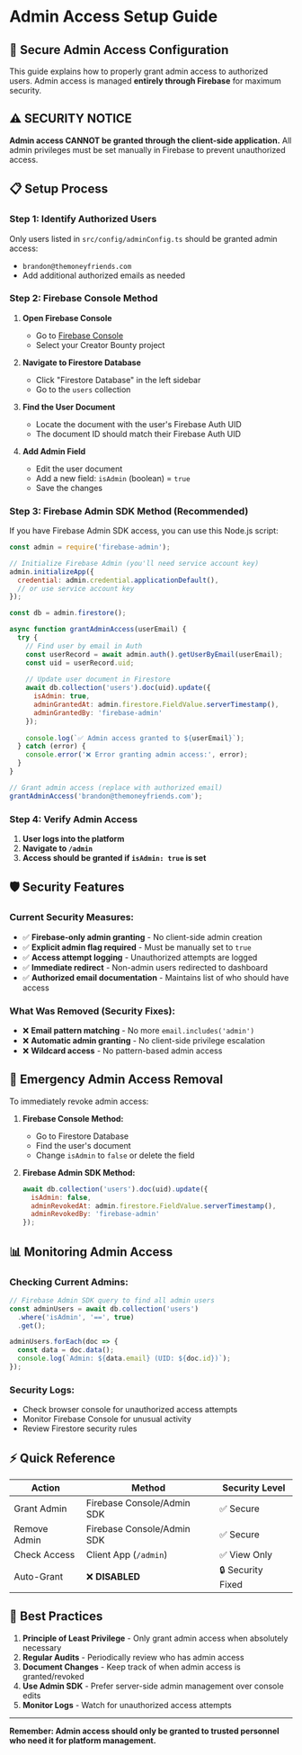 # Admin Access Setup Guide

## 🔐 Secure Admin Access Configuration

This guide explains how to properly grant admin access to authorized users. Admin access is managed **entirely through Firebase** for maximum security.

## ⚠️ SECURITY NOTICE

**Admin access CANNOT be granted through the client-side application.** All admin privileges must be set manually in Firebase to prevent unauthorized access.

## 📋 Setup Process

### Step 1: Identify Authorized Users

Only users listed in `src/config/adminConfig.ts` should be granted admin access:
- `brandon@themoneyfriends.com`
- Add additional authorized emails as needed

### Step 2: Firebase Console Method

1. **Open Firebase Console**
   - Go to [Firebase Console](https://console.firebase.google.com/)
   - Select your Creator Bounty project

2. **Navigate to Firestore Database**
   - Click "Firestore Database" in the left sidebar
   - Go to the `users` collection

3. **Find the User Document**
   - Locate the document with the user's Firebase Auth UID
   - The document ID should match their Firebase Auth UID

4. **Add Admin Field**
   - Edit the user document
   - Add a new field: `isAdmin` (boolean) = `true`
   - Save the changes

### Step 3: Firebase Admin SDK Method (Recommended)

If you have Firebase Admin SDK access, you can use this Node.js script:

```javascript
const admin = require('firebase-admin');

// Initialize Firebase Admin (you'll need service account key)
admin.initializeApp({
  credential: admin.credential.applicationDefault(),
  // or use service account key
});

const db = admin.firestore();

async function grantAdminAccess(userEmail) {
  try {
    // Find user by email in Auth
    const userRecord = await admin.auth().getUserByEmail(userEmail);
    const uid = userRecord.uid;
    
    // Update user document in Firestore
    await db.collection('users').doc(uid).update({
      isAdmin: true,
      adminGrantedAt: admin.firestore.FieldValue.serverTimestamp(),
      adminGrantedBy: 'firebase-admin'
    });
    
    console.log(`✅ Admin access granted to ${userEmail}`);
  } catch (error) {
    console.error('❌ Error granting admin access:', error);
  }
}

// Grant admin access (replace with authorized email)
grantAdminAccess('brandon@themoneyfriends.com');
```

### Step 4: Verify Admin Access

1. **User logs into the platform**
2. **Navigate to `/admin`**
3. **Access should be granted if `isAdmin: true` is set**

## 🛡️ Security Features

### Current Security Measures:
- ✅ **Firebase-only admin granting** - No client-side admin creation
- ✅ **Explicit admin flag required** - Must be manually set to `true`
- ✅ **Access attempt logging** - Unauthorized attempts are logged
- ✅ **Immediate redirect** - Non-admin users redirected to dashboard
- ✅ **Authorized email documentation** - Maintains list of who should have access

### What Was Removed (Security Fixes):
- ❌ **Email pattern matching** - No more `email.includes('admin')`
- ❌ **Automatic admin granting** - No client-side privilege escalation
- ❌ **Wildcard access** - No pattern-based admin access

## 🚨 Emergency Admin Access Removal

To immediately revoke admin access:

1. **Firebase Console Method:**
   - Go to Firestore Database
   - Find the user's document
   - Change `isAdmin` to `false` or delete the field

2. **Firebase Admin SDK Method:**
   ```javascript
   await db.collection('users').doc(uid).update({
     isAdmin: false,
     adminRevokedAt: admin.firestore.FieldValue.serverTimestamp(),
     adminRevokedBy: 'firebase-admin'
   });
   ```

## 📊 Monitoring Admin Access

### Checking Current Admins:
```javascript
// Firebase Admin SDK query to find all admin users
const adminUsers = await db.collection('users')
  .where('isAdmin', '==', true)
  .get();

adminUsers.forEach(doc => {
  const data = doc.data();
  console.log(`Admin: ${data.email} (UID: ${doc.id})`);
});
```

### Security Logs:
- Check browser console for unauthorized access attempts
- Monitor Firebase Console for unusual activity
- Review Firestore security rules

## ⚡ Quick Reference

| Action | Method | Security Level |
|--------|--------|----------------|
| Grant Admin | Firebase Console/Admin SDK | ✅ Secure |
| Remove Admin | Firebase Console/Admin SDK | ✅ Secure |
| Check Access | Client App (`/admin`) | ✅ View Only |
| Auto-Grant | ❌ **DISABLED** | 🔒 Security Fixed |

## 🎯 Best Practices

1. **Principle of Least Privilege** - Only grant admin access when absolutely necessary
2. **Regular Audits** - Periodically review who has admin access
3. **Document Changes** - Keep track of when admin access is granted/revoked
4. **Use Admin SDK** - Prefer server-side admin management over console edits
5. **Monitor Logs** - Watch for unauthorized access attempts

---

**Remember: Admin access should only be granted to trusted personnel who need it for platform management.**